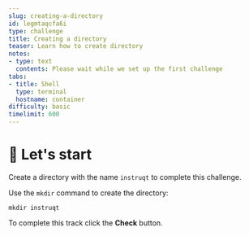 ```yaml
---
slug: creating-a-directory
id: legmtaqcfa6i
type: challenge
title: Creating a directory
teaser: Learn how to create directory
notes:
- type: text
  contents: Please wait while we set up the first challenge
tabs:
- title: Shell
  type: terminal
  hostname: container
difficulty: basic
timelimit: 600
---
```


🤖 Let's start
==============

Create a directory with the name `instruqt` to complete this challenge.

Use the `mkdir` command to create the directory:

```
mkdir instruqt
```

To complete this track click the **Check** button.
